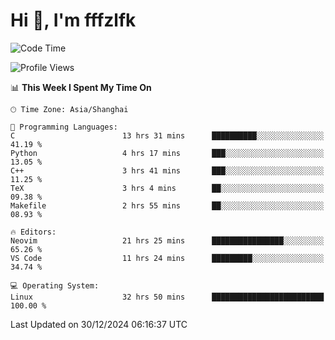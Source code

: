 # Hi 👋, I'm fffzlfk

<!--START_SECTION:waka-->
![Code Time](http://img.shields.io/badge/Code%20Time-1%2C067%20hrs%2020%20mins-blue)

![Profile Views](http://img.shields.io/badge/Profile%20Views-0-blue)

📊 **This Week I Spent My Time On** 

```text
🕑︎ Time Zone: Asia/Shanghai

💬 Programming Languages: 
C                        13 hrs 31 mins      ██████████░░░░░░░░░░░░░░░   41.19 % 
Python                   4 hrs 17 mins       ███░░░░░░░░░░░░░░░░░░░░░░   13.05 % 
C++                      3 hrs 41 mins       ███░░░░░░░░░░░░░░░░░░░░░░   11.25 % 
TeX                      3 hrs 4 mins        ██░░░░░░░░░░░░░░░░░░░░░░░   09.38 % 
Makefile                 2 hrs 55 mins       ██░░░░░░░░░░░░░░░░░░░░░░░   08.93 % 

🔥 Editors: 
Neovim                   21 hrs 25 mins      ████████████████░░░░░░░░░   65.26 % 
VS Code                  11 hrs 24 mins      █████████░░░░░░░░░░░░░░░░   34.74 % 

💻 Operating System: 
Linux                    32 hrs 50 mins      █████████████████████████   100.00 % 
```


 Last Updated on 30/12/2024 06:16:37 UTC
<!--END_SECTION:waka-->
